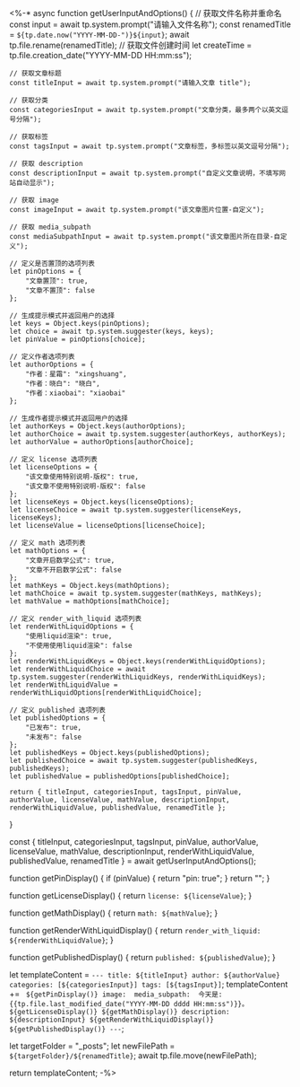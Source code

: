 <%-*
async function getUserInputAndOptions() {
    // 获取文件名称并重命名
    const input = await tp.system.prompt("请输入文件名称");
    const renamedTitle = `${tp.date.now("YYYY-MM-DD-")}${input}`;
    await tp.file.rename(renamedTitle);
    // 获取文件创建时间
let createTime = tp.file.creation_date("YYYY-MM-DD HH:mm:ss");

    // 获取文章标题
    const titleInput = await tp.system.prompt("请输入文章 title");

    // 获取分类
    const categoriesInput = await tp.system.prompt("文章分类，最多两个以英文逗号分隔");

    // 获取标签
    const tagsInput = await tp.system.prompt("文章标签，多标签以英文逗号分隔");

    // 获取 description
    const descriptionInput = await tp.system.prompt("自定义文章说明，不填写网站自动显示");

    // 获取 image
    const imageInput = await tp.system.prompt("该文章图片位置-自定义");

    // 获取 media_subpath
    const mediaSubpathInput = await tp.system.prompt("该文章图片所在目录-自定义");

    // 定义是否置顶的选项列表
    let pinOptions = {
        "文章置顶": true,
        "文章不置顶": false
    };

    // 生成提示模式并返回用户的选择
    let keys = Object.keys(pinOptions);
    let choice = await tp.system.suggester(keys, keys);
    let pinValue = pinOptions[choice];

    // 定义作者选项列表
    let authorOptions = {
        "作者：星霜": "xingshuang",
        "作者：晓白": "晓白",
        "作者：xiaobai": "xiaobai"
    };

    // 生成作者提示模式并返回用户的选择
    let authorKeys = Object.keys(authorOptions);
    let authorChoice = await tp.system.suggester(authorKeys, authorKeys);
    let authorValue = authorOptions[authorChoice];

    // 定义 license 选项列表
    let licenseOptions = {
        "该文章使用特别说明-版权": true,
        "该文章不使用特别说明-版权": false
    };
    let licenseKeys = Object.keys(licenseOptions);
    let licenseChoice = await tp.system.suggester(licenseKeys, licenseKeys);
    let licenseValue = licenseOptions[licenseChoice];

    // 定义 math 选项列表
    let mathOptions = {
        "文章开启数学公式": true,
        "文章不开启数学公式": false
    };
    let mathKeys = Object.keys(mathOptions);
    let mathChoice = await tp.system.suggester(mathKeys, mathKeys);
    let mathValue = mathOptions[mathChoice];

    // 定义 render_with_liquid 选项列表
    let renderWithLiquidOptions = {
        "使用liquid渲染": true,
        "不使用使用liquid渲染": false
    };
    let renderWithLiquidKeys = Object.keys(renderWithLiquidOptions);
    let renderWithLiquidChoice = await tp.system.suggester(renderWithLiquidKeys, renderWithLiquidKeys);
    let renderWithLiquidValue = renderWithLiquidOptions[renderWithLiquidChoice];

    // 定义 published 选项列表
    let publishedOptions = {
        "已发布": true,
        "未发布": false
    };
    let publishedKeys = Object.keys(publishedOptions);
    let publishedChoice = await tp.system.suggester(publishedKeys, publishedKeys);
    let publishedValue = publishedOptions[publishedChoice];

    return { titleInput, categoriesInput, tagsInput, pinValue, authorValue, licenseValue, mathValue, descriptionInput, renderWithLiquidValue, publishedValue, renamedTitle };
}

const { titleInput, categoriesInput, tagsInput, pinValue, authorValue, licenseValue, mathValue, descriptionInput, renderWithLiquidValue, publishedValue, renamedTitle } = await getUserInputAndOptions();

function getPinDisplay() {
    if (pinValue) {
        return "pin: true";
    }
    return "";
}

function getLicenseDisplay() {
    return `license: ${licenseValue}`;
}

function getMathDisplay() {
    return `math: ${mathValue}`;
}

function getRenderWithLiquidDisplay() {
    return `render_with_liquid: ${renderWithLiquidValue}`;
}

function getPublishedDisplay() {
    return `published: ${publishedValue}`;
}

let templateContent = `---
title: ${titleInput}
author: ${authorValue}
categories: [${categoriesInput}]
tags: [${tagsInput}]`;
templateContent += `
${getPinDisplay()}
image: 
media_subpath: 
今天是: {{tp.file.last_modified_date("YYYY-MM-DD dddd HH:mm:ss")}}。
${getLicenseDisplay()}
${getMathDisplay()}
description: ${descriptionInput}
${getRenderWithLiquidDisplay()}
${getPublishedDisplay()}
---`;

let targetFolder = "_posts";
let newFilePath = `${targetFolder}/${renamedTitle}`;
await tp.file.move(newFilePath);

return templateContent;
-%>
